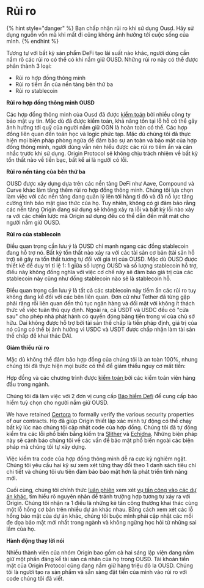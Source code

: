 # Rủi ro

{% hint style="danger" %}
Bạn chấp nhận rủi ro khi sử dụng Ousd. Hãy sử dụng nguồn vốn mà khi mất đi cũng không ảnh hưởng tới cuộc sống của mình.
{% endhint %}

Tương tự với bất kỳ sản phẩm DeFi tạo lãi suất nào khác, người dùng cần nắm rõ các rủi ro có thể có khi nắm giữ OUSD. Những rủi ro này có thể được phân thành 3 loại:

* Rủi ro hợp đồng thông minh
* Rủi ro tiềm ẩn của nền tảng bên thứ ba
* Rủi ro stablecoin

**Rủi ro hợp đồng thông minh OUSD**

Các hợp đồng thông minh của Ousd đã được [kiểm toán](audits.md) bởi nhiều công ty bảo mật uy tín. Mặc dù đã được kiểm toán, khả năng tồn tại lỗ hỗ có thể gây ảnh hưởng tới quỹ của người nắm giữ OGN là hoàn toàn có thể. Các hợp đồng liên quan đến toán học và logic phức tạp. Mặc dù chúng tôi đã thực hiện mọi biện pháp phòng ngừa để đảm bảo sự an toàn và bảo mật của hợp đồng thông minh, người dùng vẫn nên hiểu được các rủi ro tiềm ẩn và cân nhắc trước khi sử dụng. Origin Protocol sẽ không chịu trách nhiệm về bất kỳ tổn thất nào về tiền bạc, bất kể ai là người có lỗi.

**Rủi ro nền tảng của bên thứ ba**

OUSD được xây dựng dựa trên các nền tảng DeFi như Aave, Compound và Curve khác làm tăng thêm rủi ro hợp đồng thông minh. Chúng tôi lựa chọn làm việc với các nền tảng đang quản lý lên tới hàng tỉ đô và đã nỗ lực tăng cường tính bảo mật giao thức của họ. Tuy nhiên, không có gì đảm bảo rằng các nền tảng Origin đang sử dụng sẽ không xảy ra lỗi và bất kỳ lỗi nào xảy ra với các chiến lược mà Origin sử dụng đều có thể dẫn đến mất mát cho người nắm giữ OUSD.

**Rủi ro của stablecoin**

Điều quan trọng cần lưu ý là OUSD chỉ mạnh ngang các đồng stablecoin đang hỗ trợ nó. Bất kỳ tổn thất nào xảy ra với các tài sản cơ bản (tài sản hỗ trợ) sẽ gây ra tổn thất tương tự đối với giá trị của OUSD. Mặc dù OUSD được thiết kế để duy trì tỉ lệ 1: 1 giữa số lượng OUSD và số lượng stablecoin hỗ trợ, điều này không đồng nghĩa với việc cơ chế này sẽ đảm bảo giá trị của các stablecoin này cũng như đồng stablecoin nào sẽ là stablecoin hỗ.

Điều quan trọng cần lưu ý là tất cả các stablecoin này tiềm ẩn các rủi ro tuy không đang kể đối với các bên liên quan. Đơn cử như Tether đã từng gặp phải răng rối liên quan đến thủ tục ngân hàng và đối mặt với không ít thách thức về việc tuân thủ quy định. Ngoài ra, cả USDT và USDC đều có "cửa sau" cho phép nhà phát hành có quyền đóng băng tiền trong ví của chủ sở hữu. Dai không được hỗ trợ bởi tài sản thế chấp là tiền pháp định, giá trị của nó cũng có thể bị ảnh hưởng vì USDC và USDT được chấp nhận làm tài sản thế chấp để khai thác DAI.

**Giảm thiểu rủi ro**

Mặc dù không thể đảm bảo hợp đồng của chúng tôi là an toàn 100%, nhưng chúng tôi đã thực hiện mọi bước có thể để giảm thiểu nguy cơ mất tiền:

Hợp đồng và các chương trình được [kiểm toán ](audits.md)bởi các kiểm toán viên hàng đầu trong ngành.

Chúng tôi đã làm việc với 2 đơn vị cung cấp [Bảo hiểm Defi](insurance.md) để cung cấp bảo hiểm tuỳ chọn cho người nắm giữ OUSD.

We have retained [Certora](https://www.certora.com) to formally verify the various security properties of our contracts. Họ đã giúp Origin thiết lập xác minh tự động có thể chạy bất kỳ lúc nào chúng tôi cập nhật code của hợp đồng. Chúng tôi đã tự động kiểm tra các lỗi phổ biến bằng kiểm tra [Slither](https://github.com/crytic/slither) và [Echidna](https://github.com/crytic/echidna). Những biện pháp này sẽ cảnh báo chúng tôi về các vấn đề bảo mật phổ biến ngoài các biện pháp mà chúng tôi tự xây dựng.

Việc kiểm tra code của hợp đồng thông minh dễ ra cực kỳ nghiêm ngặt. Chúng tôi yêu cầu hai kỹ sư xem xét từng thay đổi theo 1 danh sách tiêu chí chi tiết và chúng tôi ưu tiên đảm bảo bảo mật hơn là phát triển tính năng mới.

Cuối cùng, chúng tôi chính thức [luân phiên](https://github.com/OriginProtocol/security/blob/master/incidents/ROTATION.md) xem xét [vụ tấn công vào các dự án khác](https://github.com/OriginProtocol/security/tree/master/incidents), tìm hiểu rõ nguyên nhân để tránh trường hợp tương tự xảy ra với Origin. Chúng tôi nhận ra 1 điều là những kẻ tấn công thường khai thác cùng một lỗ hổng cơ bản trên nhiều dự án khác nhau. Bằng cách xem xét các lỗ hổng bảo mật của dự án khác, chúng tôi buộc mình phải cập nhật các mối đe dọa bảo mật mới nhất trong ngành và không ngừng học hỏi từ những sai lầm của họ.

**Hành động thay lời nói**

Nhiều thành viên của nhóm Origin bao gồm cả hai sáng lập viện đang nắm giữ một phần đáng kể tài sản cá nhân của họ trong OUSD. Tài khoản tiền mặt của Origin Protocol cũng đang nắm giữ hàng triệu đô la OUSD. Chúng tôi là người tạo ra sản phẩm và sẵn sàng đặt tiền của mình vào rủi ro với code chúng tôi đã viết.

